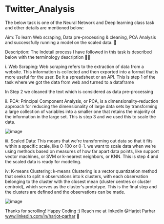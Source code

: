 # Twitter_Analysis
The below task is one of the Neural Network and Deep learning class task and other details are mentioned below:

Aim: 
To learn Web scraping, Data pre-processing & cleaning, PCA Analysis and successfully running a model on the scaled data. :hugs:

Description: The Indetail process I have followed in this task is described below with the terminology description 	:face_in_clouds:

i. Web Scraping: Web scraping refers to the extraction of data from a website. This information is collected and then exported into a format that is more useful for the user. Be it a spreadsheet or an API. This is step 1 of the task where we got the data from web and turned to a dataframe

In Step 2 we cleaned the text which is considered as data pre-processing

ii. PCA: Principal Component Analysis, or PCA, is a dimensionality-reduction approach for reducing the dimensionality of large data sets by transforming a large collection of variables into a smaller one that retains the majority of the information in the large set. This is step 3 and we used this to scale the data.

![image](https://user-images.githubusercontent.com/84917943/171090489-1c13bd16-20e9-41f1-8eb9-a5fe3ae380dc.png)


iii. Scaled Data: This means that we're transforming out data so that it fits within a specific scale, like 0-100 or 0-1. we want to scale data when we're using methods based on measures of how far apart data points, like support vector machines, or SVM or k-nearest neighbors, or KNN. This is step 4 and the scaled data is ready for modeling.

iv: K-means Clustering: k-means Clustering is a vector quantization method that seeks to split n observations into k clusters, with each observation belonging to the cluster with the closest mean (cluster centres or cluster centroid), which serves as the cluster's prototype. This is the final step and the clusters are defined and the observations can be made.

![image](https://user-images.githubusercontent.com/84917943/171090517-38b905de-16bf-4ffd-8193-f0c7d1b4fba5.png)


Thanks for scrolling! Happy Coding :) Reach me at linkedIn @Harjot Parhar www.linkedin.com/in/harjot-parhar  	:ghost:
